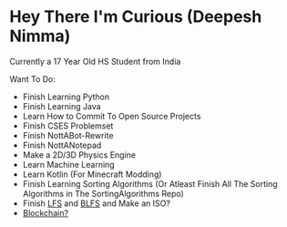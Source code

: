 # Hey There I'm Curious (Deepesh Nimma)


Currently a 17 Year Old HS Student from India

Want To Do:
* Finish Learning Python
* Finish Learning Java
* Learn How to Commit To Open Source Projects
* Finish CSES Problemset
* Finish NottABot-Rewrite
* Finish NottANotepad
* Make a 2D/3D Physics Engine
* Learn Machine Learning
* Learn Kotlin (For Minecraft Modding)
* Finish Learning Sorting Algorithms (Or Atleast Finish All The Sorting Algorithms in The SortingAlgorithms Repo)
* Finish [LFS](https://linuxfromscratch.org/) and [BLFS](https://linuxfromscratch.org/blfs/) and Make an ISO?
* [Blockchain?](https://medium.com/crypto-currently/lets-build-the-tiniest-blockchain-e70965a248b)